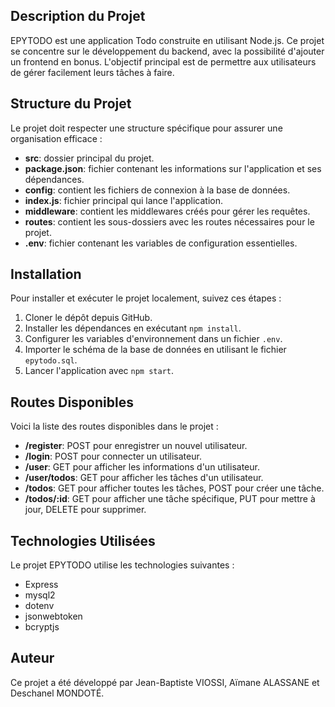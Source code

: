 ## Description du Projet
EPYTODO est une application Todo construite en utilisant Node.js. Ce projet se concentre sur le développement du backend, avec la possibilité d'ajouter un frontend en bonus. L'objectif principal est de permettre aux utilisateurs de gérer facilement leurs tâches à faire.

## Structure du Projet
Le projet doit respecter une structure spécifique pour assurer une organisation efficace :
- **src**: dossier principal du projet.
- **package.json**: fichier contenant les informations sur l'application et ses dépendances.
- **config**: contient les fichiers de connexion à la base de données.
- **index.js**: fichier principal qui lance l'application.
- **middleware**: contient les middlewares créés pour gérer les requêtes.
- **routes**: contient les sous-dossiers avec les routes nécessaires pour le projet.
- **.env**: fichier contenant les variables de configuration essentielles.

## Installation
Pour installer et exécuter le projet localement, suivez ces étapes :
1. Cloner le dépôt depuis GitHub.
2. Installer les dépendances en exécutant `npm install`.
3. Configurer les variables d'environnement dans un fichier `.env`.
4. Importer le schéma de la base de données en utilisant le fichier `epytodo.sql`.
5. Lancer l'application avec `npm start`.

## Routes Disponibles
Voici la liste des routes disponibles dans le projet :
- **/register**: POST pour enregistrer un nouvel utilisateur.
- **/login**: POST pour connecter un utilisateur.
- **/user**: GET pour afficher les informations d'un utilisateur.
- **/user/todos**: GET pour afficher les tâches d'un utilisateur.
- **/todos**: GET pour afficher toutes les tâches, POST pour créer une tâche.
- **/todos/:id**: GET pour afficher une tâche spécifique, PUT pour mettre à jour, DELETE pour supprimer.

## Technologies Utilisées
Le projet EPYTODO utilise les technologies suivantes :
- Express
- mysql2
- dotenv
- jsonwebtoken
- bcryptjs

## Auteur
Ce projet a été développé par Jean-Baptiste VIOSSI, Aïmane ALASSANE et Deschanel MONDOTÉ.